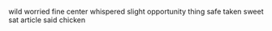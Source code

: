 wild worried fine center whispered slight opportunity thing safe taken sweet sat article said chicken